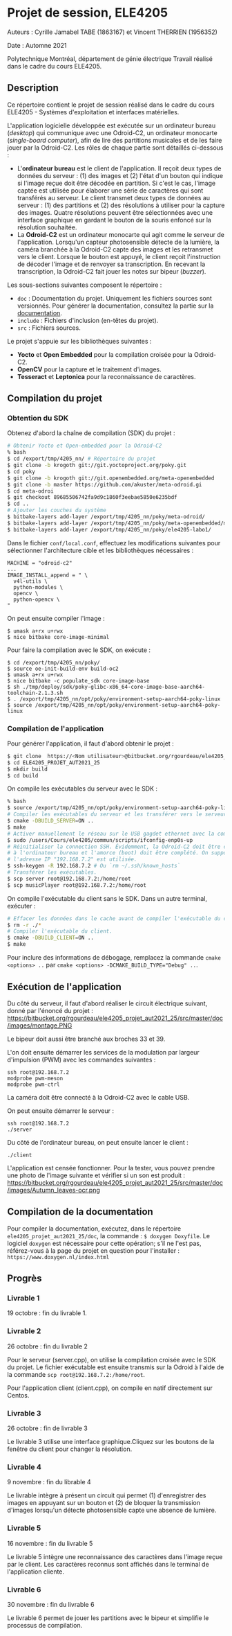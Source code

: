 # Projet de session, ELE4205

Auteurs : Cyrille Jamabel TABE (1863167) et Vincent THERRIEN (1956352)

Date : Automne 2021

Polytechnique Montréal, département de génie électrique
Travail réalisé dans le cadre du cours ELE4205.

## Description

Ce répertoire contient le projet de session réalisé dans le cadre du cours
ELE4205 - Systèmes d'exploitation et interfaces matérielles.

L'application logicielle développée est exécutée sur un ordinateur bureau
(*desktop*) qui communique avec une Odroid-C2, un ordinateur monocarte
(*single-board computer*), afin de lire des partitions musicales et de
les faire jouer par la Odroid-C2. Les rôles de chaque partie sont détaillés
ci-dessous :

- L'**ordinateur bureau** est le client de l'application. Il
  reçoit deux types de données du serveur : (1) des images et (2) l'état
  d'un bouton qui indique si l'image reçue doit être décodée en partition.
  Si c'est le cas, l'image captée est utilisée pour élaborer une série de
  caractères qui sont transférés au serveur. Le client transmet deux types
  de données au serveur : (1) des partitions et (2) des résolutions à utiliser
  pour la capture des images. Quatre résolutions peuvent être sélectionnées
  avec une interface graphique en gardant le bouton de la souris enfoncé sur
  la résolution souhaitée.
- La **Odroid-C2** est un ordinateur monocarte qui agit comme le serveur de
  l'application. Lorsqu'un capteur photosensible détecte de la lumière, la
  caméra branchée à la Odroid-C2 capte des images et les retransmet vers le
  client. Lorsque le bouton est appuyé, le client reçoit l'instruction de
  décoder l'image et de renvoyer sa transcription. En recevant la
  transcription, la Odroid-C2 fait jouer les notes sur bipeur (*buzzer*).

Les sous-sections suivantes composent le répertoire :

- `doc` : Documentation du projet. Uniquement les fichiers sources sont
  versionnés. Pour générer la documentation, consultez la partie sur la
  [documentation](compilation-de-la-documentation).
- `include` : Fichiers d'inclusion (en-têtes du projet).
- `src` : Fichiers sources.

Le projet s'appuie sur les bibliothèques suivantes :

- **Yocto** et **Open Embedded** pour la compilation croisée pour la Odroid-C2.
- **OpenCV** pour la capture et le traitement d'images.
- **Tesseract** et **Leptonica** pour la reconnaissance de caractères.

## Compilation du projet

### Obtention du SDK

Obtenez d'abord la chaîne de compilation (SDK) du projet :
```bash
# Obtenir Yocto et Open-embedded pour la Odroid-C2
% bash
$ cd /export/tmp/4205_nn/ # Répertoire du projet
$ git clone -b krogoth git://git.yoctoproject.org/poky.git
$ cd poky
$ git clone -b krogoth git://git.openembedded.org/meta-openembedded
$ git clone -b master https://github.com/akuster/meta-odroid.gi
$ cd meta-odroi
$ git checkout 89685506742fa9d9c1860f3eebae5850e6235bdf
$ cd ..
# Ajouter les couches du système
$ bitbake-layers add-layer /export/tmp/4205_nn/poky/meta-odroid/
$ bitbake-layers add-layer /export/tmp/4205_nn/poky/meta-openembedded/meta-oe/
$ bitbake-layers add-layer /export/tmp/4205_nn/poky/ele4205-labo1/
```

Dans le fichier `conf/local.conf`, effectuez les modifications suivantes pour
sélectionner l'architecture cible et les bibliothèques nécessaires :
```
MACHINE = "odroid-c2"
...
IMAGE_INSTALL_append = " \
  v4l-utils \
  python-modules \
  opencv \
  python-opencv \
"
```

On peut ensuite compiler l'image :
```
$ umask a+rx u+rwx
$ nice bitbake core-image-minimal
```

Pour faire la compilation avec le SDK, on exécute :
```
$ cd /export/tmp/4205_nn/poky/
$ source oe-init-build-env build-oc2
$ umask a+rx u+rwx
$ nice bitbake -c populate_sdk core-image-base
$ sh ./tmp/deploy/sdk/poky-glibc-x86_64-core-image-base-aarch64-toolchain-2.1.3.sh
$ . /export/tmp/4205_nn/opt/poky/environment-setup-aarch64-poky-linux
$ source /export/tmp/4205_nn/opt/poky/environment-setup-aarch64-poky-linux
```

### Compilation de l'application

Pour générer l'application, il faut d'abord obtenir le projet :
```bash
$ git clone  https://<Nom utilisateur>@bitbucket.org/rgourdeau/ele4205_projet_aut2021_25.git
$ cd ELE4205_PROJET_AUT2021_25
$ mkdir build
$ cd build
```

On compile les exécutables du serveur avec le SDK :

```bash
% bash
$ source /export/tmp/4205_nn/opt/poky/environment-setup-aarch64-poky-linux
# Compiler les exécutables du serveur et les transférer vers le serveur.
$ cmake -DBUILD_SERVER=ON ..
$ make
# Activer manuellement le réseau sur le USB gagdet ethernet avec la commande ci-dessous
$ sudo /users/Cours/ele4205/commun/scripts/ifconfig-enp0s-up
# Réinitialiser la connection SSH. Évidemment, la Odroid-C2 doit être connectée
# à l'ordinateur bureau et l'amorce (boot) doit être complété. On suppose que
# l'adresse IP "192.168.7.2" est utilisée.
$ ssh-keygen -R 192.168.7.2 # Ou `rm ~/.ssh/known_hosts`
# Transférer les exécutables.
$ scp server root@192.168.7.2:/home/root
$ scp musicPlayer root@192.168.7.2:/home/root
```

On compile l'exécutable du client sans le SDK. Dans un autre terminal,
exécuter :

```bash
# Effacer les données dans le cache avant de compiler l'exécutable du client.
$ rm -r ./*
# Compiler l'exécutable du client.
$ cmake -DBUILD_CLIENT=ON ..
$ make
```

Pour inclure des informations de débogage, remplacez la commande
`cmake <options> ..` par `cmake <options> -DCMAKE_BUILD_TYPE="Debug" ..`.

## Exécution de l'application

Du côté du serveur, il faut d'abord réaliser le circuit électrique suivant,
donné par l'énoncé du projet :
https://bitbucket.org/rgourdeau/ele4205_projet_aut2021_25/src/master/doc/images/montage.PNG

Le bipeur doit aussi être branché aux broches 33 et 39.

L'on doit ensuite démarrer les services de la modulation par largeur
d'impulsion (PWM) avec les commandes suivantes :
```
ssh root@192.168.7.2
modprobe pwm-meson
modprobe pwm-ctrl
```

La caméra doit être connecté à la Odroid-C2 avec le cable USB.

On peut ensuite démarrer le serveur :
```
ssh root@192.168.7.2
./server
```

Du côté de l'ordinateur bureau, on peut ensuite lancer le client :
```
./client
```

L'application est censée fonctionner. Pour la tester, vous pouvez prendre
une photo de l'image suivante et vérifier si un son est produit :
https://bitbucket.org/rgourdeau/ele4205_projet_aut2021_25/src/master/doc/images/Autumn_leaves-ocr.png

## Compilation de la documentation

Pour compiler la documentation, exécutez, dans le répertoire
`ele4205_projet_aut2021_25/doc`, la commande : `$ doxygen Doxyfile`. Le
logiciel `doxygen` est nécessaire pour cette opération; s'il ne l'est pas,
référez-vous à la page du projet en question pour l'installer :
`https://www.doxygen.nl/index.html`

## Progrès

### Livrable 1

19 octobre : fin du livrable 1.

### Livrable 2

26 octobre : fin du livrable 2

Pour le serveur (server.cpp), on utilise la compilation croisée avec le SDK du
projet. Le fichier exécutable est ensuite transmis sur la Odroid à l'aide de la
commande `scp root@192.168.7.2:/home/root`.

Pour l'application client (client.cpp), on compile en natif directement sur
Centos.

### Livrable 3

26 octobre : fin de livrable 3

Le livrable 3 utilise une interface graphique.Cliquez sur les boutons de la
fenêtre du client pour changer la résolution.

### Livrable 4

9 novembre : fin du librable 4

Le livrable intègre à présent un circuit qui permet (1) d'enregistrer des
images en appuyant sur un bouton et (2) de bloquer la transmission d'images
lorsqu'un détecte photosensible capte une absence de lumière.

### Livrable 5

16 novembre : fin du livrable 5

Le livrable 5 intègre une reconnaissance des caractères dans l'image reçue par
le client. Les caractères reconnus sont affichés dans le terminal de
l'application cliente.

### Livrable 6

30 novembre : fin du livrable 6

Le livrable 6 permet de jouer les partitions avec le bipeur et simplifie le
processus de compilation.
